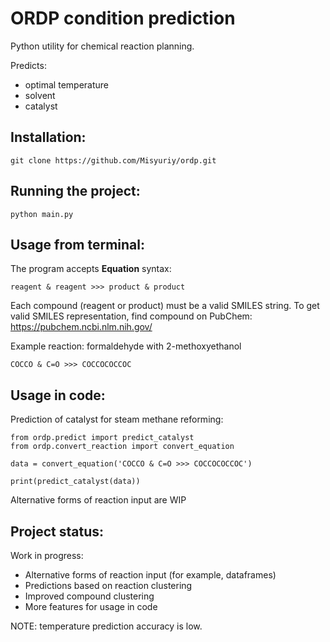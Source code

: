 # ORDP condition prediction

Python utility for chemical reaction planning.

Predicts:
- optimal temperature
- solvent
- catalyst

## Installation:
    git clone https://github.com/Misyuriy/ordp.git

## Running the project:
    python main.py

## Usage from terminal:
The program accepts **Equation** syntax:

    reagent & reagent >>> product & product

Each compound (reagent or product) must be a valid SMILES string.
To get valid SMILES representation, find compound on PubChem: https://pubchem.ncbi.nlm.nih.gov/

Example reaction: formaldehyde with 2-methoxyethanol

    COCCO & C=O >>> COCCOCOCCOC

## Usage in code:
Prediction of catalyst for steam methane reforming:

    from ordp.predict import predict_catalyst
    from ordp.convert_reaction import convert_equation
    
    data = convert_equation('COCCO & C=O >>> COCCOCOCCOC')
    
    print(predict_catalyst(data))

Alternative forms of reaction input are WIP


## Project status:
Work in progress:
- Alternative forms of reaction input (for example, dataframes)
- Predictions based on reaction clustering
- Improved compound clustering
- More features for usage in code

NOTE: temperature prediction accuracy is low.
